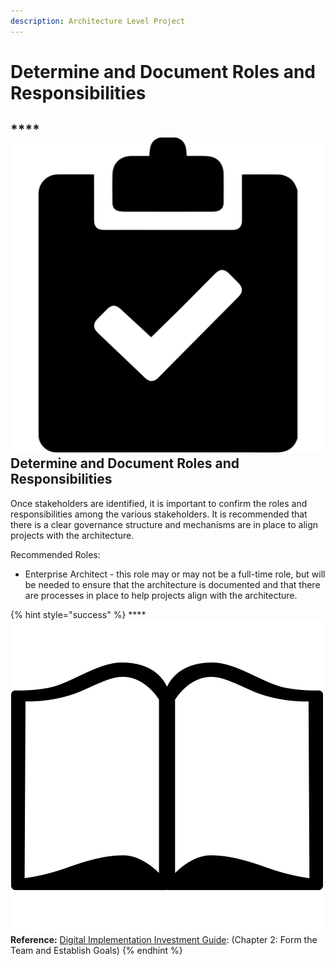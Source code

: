 ```yaml
---
description: Architecture Level Project
---
```


# Determine and Document Roles and Responsibilities

## \*\*\*\*![](../../.gitbook/assets/ui-clip-board.svg) **Determine and Document Roles and Responsibilities**                                                                    

Once stakeholders are identified, it is important to confirm the roles and responsibilities among the various stakeholders.  It is recommended that there is a clear governance structure and mechanisms are in place to align projects with the architecture.  

Recommended Roles: 

* Enterprise Architect - this role may or may not be a full-time role, but will be needed to ensure that the architecture is documented and that there are processes in place to help projects align with the architecture. 

{% hint style="success" %}
\*\*\*\*![](../../.gitbook/assets/book.png) **Reference:** [Digital Implementation Investment Guide](https://www.who.int/publications/i/item/9789240010567): \(Chapter 2: Form the Team and Establish Goals\)
{% endhint %}



